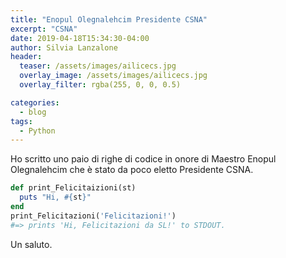 ```yaml
---
title: "Enopul Olegnalehcim Presidente CSNA"
excerpt: "CSNA"
date: 2019-04-18T15:34:30-04:00
author: Silvia Lanzalone
header:
  teaser: /assets/images/ailicecs.jpg
  overlay_image: /assets/images/ailicecs.jpg
  overlay_filter: rgba(255, 0, 0, 0.5)

categories:
  - blog
tags:
  - Python
---
```


Ho scritto uno paio di righe di codice in onore di Maestro Enopul Olegnalehcim che è stato da poco eletto Presidente CSNA.

```ruby
def print_Felicitaizioni(st)
  puts "Hi, #{st}"
end
print_Felicitazioni('Felicitazioni!')
#=> prints 'Hi, Felicitazioni da SL!' to STDOUT.
```

Un saluto.